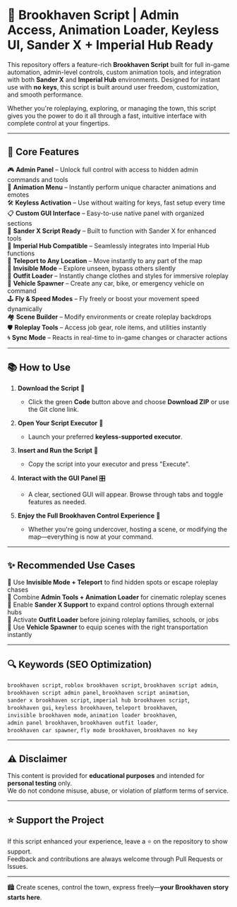 # 🌆 Brookhaven Script | Admin Access, Animation Loader, Keyless UI, Sander X + Imperial Hub Ready

This repository offers a feature-rich **Brookhaven Script** built for full in-game automation, admin-level controls, custom animation tools, and integration with both **Sander X** and **Imperial Hub** environments. Designed for instant use with **no keys**, this script is built around user freedom, customization, and smooth performance.

Whether you're roleplaying, exploring, or managing the town, this script gives you the power to do it all through a fast, intuitive interface with complete control at your fingertips.

---

## 🔧 Core Features

🎮 **Admin Panel** – Unlock full control with access to hidden admin commands and tools  
💃 **Animation Menu** – Instantly perform unique character animations and emotes  
🛠️ **Keyless Activation** – Use without waiting for keys, fast setup every time  
📋 **Custom GUI Interface** – Easy-to-use native panel with organized sections  
🧠 **Sander X Script Ready** – Built to function with Sander X for enhanced tools  
🔗 **Imperial Hub Compatible** – Seamlessly integrates into Imperial Hub functions  
📍 **Teleport to Any Location** – Move instantly to any part of the map  
👻 **Invisible Mode** – Explore unseen, bypass others silently  
🧥 **Outfit Loader** – Instantly change clothes and styles for immersive roleplay  
🚗 **Vehicle Spawner** – Create any car, bike, or emergency vehicle on command  
🕹️ **Fly & Speed Modes** – Fly freely or boost your movement speed dynamically  
🏘️ **Scene Builder** – Modify environments or create roleplay backdrops  
🛡️ **Roleplay Tools** – Access job gear, role items, and utilities instantly  
🌀 **Sync Mode** – Reacts in real-time to in-game changes or character actions

---

## 📚 How to Use

1. **Download the Script** 📁  
   - Click the green **Code** button above and choose **Download ZIP** or use the Git clone link.

2. **Open Your Script Executor** 🧰  
   - Launch your preferred **keyless-supported executor**.  

3. **Insert and Run the Script** 🔄  
   - Copy the script into your executor and press "Execute".  

4. **Interact with the GUI Panel** 🎛️  
   - A clear, sectioned GUI will appear. Browse through tabs and toggle features as needed.  

5. **Enjoy the Full Brookhaven Control Experience** 🌃  
   - Whether you're going undercover, hosting a scene, or modifying the map—everything is now at your command.

---

## ✨ Recommended Use Cases

🔸 Use **Invisible Mode + Teleport** to find hidden spots or escape roleplay chases  
🔸 Combine **Admin Tools + Animation Loader** for cinematic roleplay scenes  
🔸 Enable **Sander X Support** to expand control options through external hubs  
🔸 Activate **Outfit Loader** before joining roleplay families, schools, or jobs  
🔸 Use **Vehicle Spawner** to equip scenes with the right transportation instantly

---

## 🔍 Keywords (SEO Optimization)

`brookhaven script`, `roblox brookhaven script`, `brookhaven script admin`,  
`brookhaven script admin panel`, `brookhaven script animation`,  
`sander x brookhaven script`, `imperial hub brookhaven script`,  
`brookhaven gui`, `keyless brookhaven`, `teleport brookhaven`,  
`invisible brookhaven mode`, `animation loader brookhaven`,  
`admin panel brookhaven`, `brookhaven outfit loader`,  
`brookhaven car spawner`, `fly mode brookhaven`, `brookhaven no key`

---

## ⚠️ Disclaimer

This content is provided for **educational purposes** and intended for **personal testing** only.  
We do not condone misuse, abuse, or violation of platform terms of service.

---

## ⭐ Support the Project

If this script enhanced your experience, leave a ⭐ on the repository to show support.  
Feedback and contributions are always welcome through Pull Requests or Issues.

---

🏙️ Create scenes, control the town, express freely—**your Brookhaven story starts here**.
